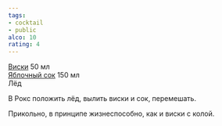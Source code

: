 ```yaml
---
tags:
- cocktail
- public
alco: 10
rating: 4
---
```


[Виски](%D0%92%D0%B8%D1%81%D0%BA%D0%B8.md) 50 мл  
[Яблочный сок](%D0%AF%D0%B1%D0%BB%D0%BE%D1%87%D0%BD%D1%8B%D0%B9%20%D1%81%D0%BE%D0%BA.md) 150 мл  
Лёд

В Рокс положить лёд, вылить виски и сок, перемешать.

Прикольно, в принципе жизнеспособно, как и виски с колой.
